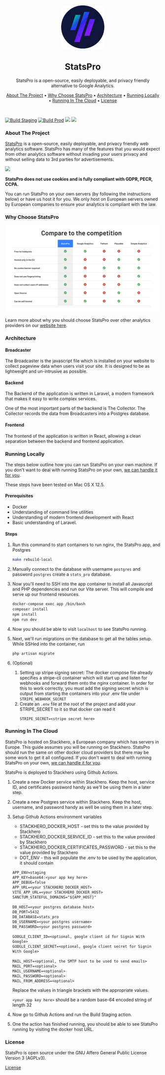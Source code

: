 <p align="center">
    <a href="https://StatsPro.io/">
        <img src="https://raw.githubusercontent.com/StatsProIO/StatsPro/prod/src/public/images/logo.png" width="140px" />
    </a>
</p>

<h1 align="center">StatsPro</h1>
<p align="center">StatsPro is a open-source, easily deployable, and privacy friendly alternative to Google Analytics.</p>

<p align="center">
  <a href="#about-the-project">About The Project</a> •
  <a href="#why-choose-stats-pro">Why Choose StatsPro</a> •
  <a href="#architecture">Architecture</a> •
  <a href="#running-locally">Running Locally</a> •
  <a href="#running-in-the-cloud">Running In The Cloud</a> •
  <a href="#license">License</a>
</p>  

<br />

[![Build Staging](https://github.com/StatsProIO/StatsPro/actions/workflows/build-staging.yml/badge.svg)](https://github.com/StatsProIO/StatsPro/actions/workflows/build-staging.yml)
[![Build Prod](https://github.com/StatsProIO/StatsPro/actions/workflows/build-prod.yml/badge.svg)](https://github.com/StatsProIO/StatsPro/actions/workflows/build-prod.yml)
![](https://badgen.net/github/commits/StatsProIO/StatsPro)
![](https://badgen.net/github/license/StatsProIO/StatsPro)

### About The Project
[StatsPro](https://statspro.io) is a open-source, easily deployable, and privacy friendly web analytics software. StatsPro has many of the features that you would expect from other analytics software without invading your users privacy and without selling data to 3rd parties for advertisements.

![](src/public/images/sample-dashboard.webp) 

**StatsPro does not use cookies and is fully compliant with GDPR, PECR, CCPA.**

You can run StatsPro on your own servers (by following the instructions below) or have us host it for you. We only host on European servers owned by European companies to ensure your analytics is compliant with the law.  

### Why Choose StatsPro
![](src/public/images/readme/comparison.png)  

Learn more about why you should choose StatsPro over other analytics providers on our [website here](https://statspro.io).

### Architecture

#### Broadcaster
The Broadcaster is the javascript file which is installed on your website to collect pageview data when users visit your site. It is designed to be as lightweight and un-intrusive as possible.

#### Backend
The Backend of the application is written in Laravel, a modern framework that makes it easy to write complex services.

One of the most important parts of the backend is The Collector. The Collector records the data from Broadcasters into a Postgres database.

#### Frontend
The frontend of the application is written in React, allowing a clean separation between the backend and frontend application.

### Running Locally
The steps below outline how you can run StatsPro on your own machine. If you don't want to deal with running StatsPro on your own, [we can handle it for you](https://statspro.io).

These steps have been tested on Mac OS X 12.5.

#### Prerequisites
* Docker
* Understanding of command line utilities
* Understanding of modern frontend development with React
* Basic understanding of Laravel.

#### Steps
1. Run this command to start containers to run nginx, the StatsPro app, and Postgres
    ```bash
    make rebuild-local
    ```
2. Manually connect to the database with username `postgres` and password `postgres` create a `stats_pro` database.
3. Now you'll need to SSH into the app container to install all Javascript and PHP dependencies and run our Vite server. This will compile and serve up our frontend resources.
    ```bash
    docker-compose exec app /bin/bash
    composer install
    npm install
    npm run dev
    ```
   
4. Now you should be able to visit `localhost` to see StatsPro running.
5. Next, we'll run migrations on the database to get all the tables setup. While SSHed into the container, run
    ```bash
    php artisan migrate
    ```
6. (Optional) 
   1. Setting up stripe signing secret: The docker compose file already specifies a stripe-cli container which will start up and listen for webhooks and forward them onto the nginx container. In order for this to work correctly, you must add the signing secret which is output from starting the containers into your .env file under `STRIPE_WEBHOOK_SECRET`
   2. Create an `.env` file at the root of the project and add your STRIPE_SECRET to it so that docker can read it
      ```
      STRIPE_SECRET=<stripe secret here>
      ```

### Running In The Cloud
StatsPro is hosted on Stackhero, a European company which has servers in Europe. This guide assumes you will be running on Stackhero. StatsPro should run the same on other docker cloud providers but there may be some work to get it all configured. If you don't want to deal with running StatsPro on your own, [we can handle it for you](https://statspro.io).

StatsPro is deployed to Stackhero using Github Actions.

1. Create a new Docker service within Stackhero. Keep the host, service ID, and certificates password handy as we'll be using them in a later step.

2. Create a new Postgres service within Stackhero. Keep the host, username, and password handy as well be using them in a later step.

3. Setup Github Actions environment variables
    * STACKHERO_DOCKER_HOST - set this to the value provided by Stackhero
    * STACKHERO_DOCKER_SERVICE_ID - set this to the value provided by Stackhero
    * STACKHERO_DOCKER_CERTIFICATES_PASSWORD - set this to the value provided by Stackhero
    * DOT_ENV - this will populate the .env to be used by the application, it should contain
    ```
    APP_ENV=staging
    APP_KEY=base64:<your app key here>
    APP_DEBUG=false
    APP_URL=<your STACKHERO_DOCKER_HOST>
    VITE_APP_URL=<your STACKHERO_DOCKER_HOST>
    SANCTUM_STATEFUL_DOMAINS="${APP_HOST}"
    
    DB_HOST=<your postgres database host>
    DB_PORT=5432
    DB_DATABASE=stats_pro
    DB_USERNAME=<your postgres username>
    DB_PASSWORD=<your postgres password>
   
    GOOGLE_CLIENT_ID=<optional, google client id for Signin With Google>
    GOOGLE_CLIENT_SECRET=<optional, google client secret for Signin With Google>
   
    MAIL_HOST=<optional, the SMTP host to be used to send emails>
    MAIL_PORT=<optional>
    MAIL_USERNAME=<optional>
    MAIL_PASSWORD=<optional>
    MAIL_FROM_ADDRESS=<optional>
    ```
    Replace the values in triangle brackets with the appropriate values.
   
    `<your app key here>` should be a random base-64 encoded string of length 32
     
3. Now go to Github Actions and run the Build Staging action.
4. One the action has finished running, you should be able to see StatsPro running by visiting the docker host URL.         

### License
StatsPro is open source under the GNU Affero General Public License Version 3 (AGPLv3).

[License](LICENSE.md)